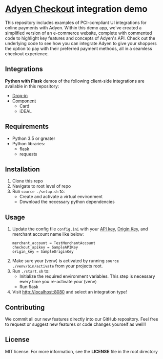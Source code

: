 # [Adyen Checkout](https://docs.adyen.com/checkout) integration demo

This repository includes examples of PCI-compliant UI integrations for online payments with Adyen. Within this demo app, we've created a simplified version of an e-commerce website, complete with commented code to highlight key features and concepts of Adyen's API. Check out the underlying code to see how you can integrate Adyen to give your shoppers the option to pay with their preferred payment methods, all in a seamless checkout experience.

## Integrations

**Python with Flask** demos of the following client-side integrations are available in this repository:

* [Drop-in](https://docs.adyen.com/checkout/drop-in-web)
* [Component](https://docs.adyen.com/checkout/components-web)
  * Card
  * iDEAL

## Requirements

* Python 3.5 or greater
* Python libraries:
    * flask
    * requests

## Installation

1. Clone this repo
2. Navigate to root level of repo
3. Run `source ./setup.sh` to:
    * Create and activate a virtual environment
    * Download the necessary python dependencies
 
## Usage

1. Update the config file `config.ini` with your [API key](https://docs.adyen.com/user-management/how-to-get-the-api-key), [Origin Key](https://docs.adyen.com/user-management/how-to-get-an-origin-key), and merchant account name like below:
    ```
    merchant_account = TestMerchantAccount
    checkout_apikey = SampleAPIKey
    origin_key = SampleOriginKey
    ```
2. Make sure your (venv) is activated by running `source ./venv/bin/activate` from your projects root.
3. Run `./start.sh` to:
    * Initialize the required environment variables. This step is necessary every time you re-activate your (venv)
    * Run flask 
3. Visit [http://localhost:8080](http://localhost:8080) and select an integration type!

## Contributing

We commit all our new features directly into our GitHub repository. Feel free to request or suggest new features or code changes yourself as well!!

## License

MIT license. For more information, see the **LICENSE** file in the root directory